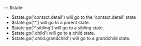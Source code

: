 -- $state
- $state.go('contact.detail') will go to the 'contact.detail' state
- $state.go('^') will go to a parent state.
- $state.go('^.sibling') will go to a sibling state.
- $state.go('.child') will go to a child state.
- $state.go('.child.grandchild') will go to a grandchild state.

